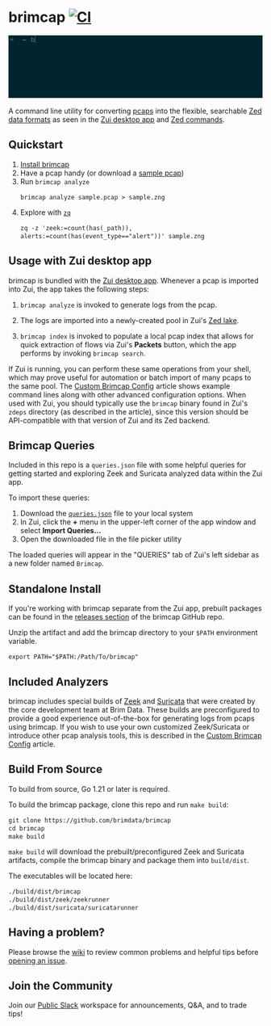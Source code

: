 # brimcap [![CI][ci-img]][ci]

![Image of brimcap analyze](https://github.com/brimdata/brimcap/raw/main/brimcap.gif)

A command line utility for converting [pcaps](https://en.wikipedia.org/wiki/Pcap#:~:text=In%20the%20field%20of%20computer,not%20the%20API's%20proper%20name.)
into the flexible, searchable [Zed data formats](https://zed.brimdata.io/docs/formats/)
as seen in the [Zui desktop app](https://github.com/brimdata/zui) and
[Zed commands](https://zed.brimdata.io/docs/commands/).

## Quickstart

1. [Install brimcap](#standalone-install)
2. Have a pcap handy (or download a [sample pcap](https://gitlab.com/wireshark/wireshark/-/wikis/SampleCaptures))
3. Run `brimcap analyze`
   ```
   brimcap analyze sample.pcap > sample.zng
   ```
4. Explore with [`zq`](https://zed.brimdata.io/docs/commands/zq/)
   ```
   zq -z 'zeek:=count(has(_path)), alerts:=count(has(event_type=="alert"))' sample.zng
   ```

## Usage with Zui desktop app

brimcap is bundled with the [Zui desktop app](https://github.com/brimdata/zui).
Whenever a pcap is imported into Zui, the app takes the following steps:

1. `brimcap analyze` is invoked to generate logs from the pcap.

2. The logs are imported into a newly-created pool in Zui's
   [Zed lake](https://zed.brimdata.io/docs/commands/zed/#1-the-lake-model).

3. `brimcap index` is invoked to populate a local pcap index that allows for
   quick extraction of flows via Zui's **Packets** button, which the app
   performs by invoking `brimcap search`.

If Zui is running, you can perform these same  operations from your shell,
which may prove useful for automation or batch import of many pcaps to the same
pool. The [Custom Brimcap Config](https://github.com/brimdata/brimcap/wiki/Custom-Brimcap-Config)
article shows example command lines along with other advanced configuration
options. When used with Zui, you should typically use the `brimcap` binary
found in Zui's `zdeps` directory (as described in the article), since this
version should be API-compatible with that version of Zui and its Zed backend.

## Brimcap Queries

Included in this repo is a `queries.json` file with some helpful queries for getting
started and exploring Zeek and Suricata analyzed data within the Zui app.

To import these queries:

1. Download the [`queries.json`](./queries.json?raw=1) file to your local system
2. In Zui, click the **+** menu in the upper-left corner of the app window and select **Import Queries...**
3. Open the downloaded file in the file picker utility

The loaded queries will appear in the "QUERIES" tab of Zui's left sidebar as a new folder named `Brimcap`.

## Standalone Install

If you're working with brimcap separate from the Zui app, prebuilt packages
can be found in the [releases section](https://github.com/brimdata/brimcap/releases)
of the brimcap GitHub repo.

Unzip the artifact and add the brimcap directory to your `$PATH` environment
variable.

```
export PATH="$PATH:/Path/To/brimcap"
```

## Included Analyzers

brimcap includes special builds of [Zeek](https://github.com/brimdata/build-zeek)
and [Suricata](https://github.com/brimdata/build-suricata) that were created by
the core development team at Brim Data. These builds are preconfigured to
provide a good experience out-of-the-box for generating logs from pcaps using
brimcap. If you wish to use your own customized Zeek/Suricata or introduce
other pcap analysis tools, this is described in the [Custom Brimcap
Config](https://github.com/brimdata/brimcap/wiki/Custom-Brimcap-Config) article.

## Build From Source

To build from source, Go 1.21 or later is required.

To build the brimcap package, clone this repo and run `make build`:

```
git clone https://github.com/brimdata/brimcap
cd brimcap
make build
```

`make build` will download the prebuilt/preconfigured Zeek and Suricata
artifacts, compile the brimcap binary and package them into `build/dist`.

The executables will be located here:
```
./build/dist/brimcap
./build/dist/zeek/zeekrunner
./build/dist/suricata/suricatarunner
```

## Having a problem?

Please browse the [wiki](https://github.com/brimdata/brimcap/wiki) to review common problems and helpful tips before [opening an issue](https://github.com/brimdata/brimcap/wiki/Troubleshooting#opening-an-issue).

## Join the Community

Join our [Public Slack](https://www.brimdata.io/join-slack/) workspace for announcements, Q&A, and to trade tips!

[ci-img]: https://github.com/brimdata/brimcap/actions/workflows/ci.yaml/badge.svg
[ci]: https://github.com/brimdata/brimcap/actions/workflows/ci.yaml
